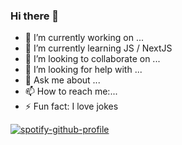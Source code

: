### Hi there 👋

- 🔭 I’m currently working on ...
- 🌱 I’m currently learning JS / NextJS
- 👯 I’m looking to collaborate on ...
- 🤔 I’m looking for help with ...
- 💬 Ask me about ...
- 📫 How to reach me:...
- ⚡ Fun fact: I love jokes


[![spotify-github-profile](https://spotify-github-profile.vercel.app/api/view?uid=31yjkb6yid7i3vo2wzgb5lh33pbq&cover_image=true&theme=novatorem)]()
